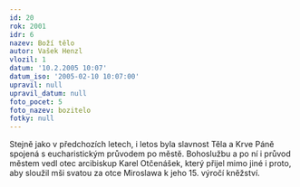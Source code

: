 ```yaml
---
id: 20
rok: 2001
idr: 6
nazev: Boží tělo
autor: Vašek Henzl
vlozil: 1
datum: '10.2.2005 10:07'
datum_iso: '2005-02-10 10:07:00'
upravil: null
upravil_datum: null
foto_pocet: 5
foto_nazev: bozitelo
fotky: null
---
```

Stejně jako v předchozích letech, i letos byla slavnost Těla a Krve Páně spojená s eucharistickým průvodem po městě. Bohoslužbu a po ní i průvod městem vedl otec arcibiskup Karel Otčenášek, který přijel mimo jiné i proto, aby sloužil mši svatou za otce Miroslawa k jeho 15. výročí kněžství. 
<p>
